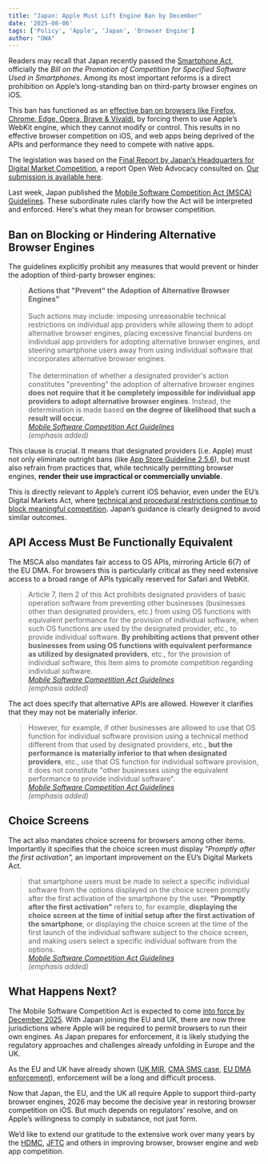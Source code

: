 ```yaml
---
title: "Japan: Apple Must Lift Engine Ban by December"
date: '2025-08-06'
tags: ['Policy', 'Apple', 'Japan', 'Browser Engine']
author: "OWA"
---
```


Readers may recall that Japan recently passed the [Smartphone Act](https://open-web-advocacy.org/blog/japan-ends-the-apple-browser-ban/), officially the *Bill on the Promotion of Competition for Specified Software Used in Smartphones*. Among its most important reforms is a direct prohibition on Apple’s long-standing ban on third-party browser engines on iOS.

This ban has functioned as an [effective ban on browsers like Firefox, Chrome, Edge, Opera, Brave & Vivaldi](https://open-web-advocacy.org/walled-gardens-report/#apple-has-effectively-banned-all-third-party-browsers), by forcing them to use Apple’s WebKit engine, which they cannot modify or control. This results in no effective browser competition on iOS, and web apps being deprived of the APIs and performance they need to compete with native apps.

The legislation was based on the [Final Report by Japan’s Headquarters for Digital Market Competition](https://www.kantei.go.jp/jp/singi/digitalmarket/pdf_e/documents_230616.pdf), a report Open Web Advocacy consulted on. [Our submission is available here](https://open-web-advocacy.org/files/OWA%20-%20HDMC%20\(Japan\)%20-%20Competition%20in%20the%20Mobile%20App%20Ecosystem%20-%20v1.1.pdf).

Last week, Japan published the [Mobile Software Competition Act (MSCA) Guidelines](https://www.jftc.go.jp/file/MSCA_Guidelines_tentative_translation.pdf). These subordinate rules clarify how the Act will be interpreted and enforced. Here's what they mean for browser competition.

## Ban on Blocking or Hindering Alternative Browser Engines

The guidelines explicitly prohibit any measures that would prevent or hinder the adoption of third-party browser engines:

> **Actions that "Prevent" the Adoption of Alternative Browser Engines"**<br>  
> Such actions may include: imposing unreasonable technical restrictions on individual app providers while allowing them to adopt alternative browser engines, placing excessive financial burdens on individual app providers for adopting alternative browser engines, and steering smartphone users away from using individual software that incorporates alternative browser engines.<br><br>
> The determination of whether a designated provider's action constitutes "preventing" the adoption of alternative browser engines **does not require that it be completely impossible for individual app providers to adopt alternative browser engines**. Instead, the determination is made based **on the degree of likelihood that such a result will occur.**  
> <cite>[Mobile Software Competition Act Guidelines](https://www.jftc.go.jp/file/MSCA_Guidelines_tentative_translation.pdf)<br>
(emphasis added)</cite>

This clause is crucial. It means that designated providers (i.e. Apple) must not only eliminate outright bans (like [App Store Guideline 2.5.6](https://developer.apple.com/app-store/review/guidelines/#:~:text=Apps%20that%20browse%20the%20web%20must%20use%20the%20appropriate%20WebKit%20framework%20and%20WebKit%20JavaScript.)), but must also refrain from practices that, while technically permitting browser engines, **render their use impractical or commercially unviable**.

This is directly relevant to Apple’s current iOS behavior, even under the EU’s Digital Markets Act, where [technical and procedural restrictions continue to block meaningful competition](https://open-web-advocacy.org/blog/apples-browser-engine-ban-persists-even-under-the-dma/). Japan’s guidance is clearly designed to avoid similar outcomes.

## API Access Must Be Functionally Equivalent

The MSCA also mandates fair access to OS APIs, mirroring Article 6(7) of the EU DMA. For browsers this is particularly critical as they need extensive access to a broad range of APIs typically reserved for Safari and WebKit.

> Article 7, Item 2 of this Act prohibits designated providers of basic operation software from preventing other businesses (businesses other than designated providers, etc.) from using OS functions with equivalent performance for the provision of individual software, when such OS functions are used by the designated provider, etc., to provide individual software. **By prohibiting actions that prevent other businesses from using OS functions with equivalent performance as utilized by designated providers**, etc., for the provision of individual software, this Item aims to promote competition regarding individual software.  
> <cite>[Mobile Software Competition Act Guidelines](https://www.jftc.go.jp/file/MSCA_Guidelines_tentative_translation.pdf)<br>
(emphasis added)</cite>

The act does specify that alternative APIs are allowed. However it clarifies that they may not be materially inferior.

> However, for example, if other businesses are allowed to use that OS function for individual software provision using a technical method different from that used by designated providers, etc., **but the performance is materially inferior to that when designated providers**, etc., use that OS function for individual software provision, it does not constitute "other businesses using the equivalent performance to provide individual software".  
> <cite>[Mobile Software Competition Act Guidelines](https://www.jftc.go.jp/file/MSCA_Guidelines_tentative_translation.pdf)<br>
(emphasis added)</cite>

## Choice Screens

The act also mandates choice screens for browsers among other items. Importantly it specifies that the choice screen must display “*Promptly after the first activation",* an important improvement on the EU’s Digital Markets Act.

> that smartphone users must be made to select a specific individual software from the options displayed on the choice screen promptly after the first activation of the smartphone by the user. **"Promptly after the first activation"** refers to, for example, **displaying the choice screen at the time of initial setup after the first activation of the smartphone**, or displaying the choice screen at the time of the first launch of the individual software subject to the choice screen, and making users select a specific individual software from the options.  
> <cite>[Mobile Software Competition Act Guidelines](https://www.jftc.go.jp/file/MSCA_Guidelines_tentative_translation.pdf)<br>
(emphasis added)</cite>

## What Happens Next?

The Mobile Software Competition Act is expected to come [into force by December 2025](https://globalcompetitionreview.com/review/the-asia-pacific-antitrust-review/2025/article/japan-authorities-prepare-use-bolstered-anti-monopoly-framework-scrutinise-digital-sector#:~:text=The%20Mobile%20Software%20Competition%20Act%20is%20expected%20to%20come%20into%20force%20by%20December%202025.). With Japan joining the EU and UK, there are now three jurisdictions where Apple will be required to permit browsers to run their own engines. As Japan prepares for enforcement, it is likely studying the regulatory approaches and challenges already unfolding in Europe and the UK.

As the EU and UK have already shown ([UK MIR](https://open-web-advocacy.org/blog/uk-regulators-final-verdict--apples-browser-engine-ban-harms-competition/), [CMA SMS case](https://open-web-advocacy.org/blog/uk-launches-investigation-into-apple-and-google-under-dmcc/), [EU DMA enforcement](https://open-web-advocacy.org/blog/apples-browser-engine-ban-persists-even-under-the-dma/)), enforcement will be a long and difficult process.

Now that Japan, the EU, and the UK all require Apple to support third-party browser engines, 2026 may become the decisive year in restoring browser competition on iOS. But much depends on regulators’ resolve, and on Apple’s willingness to comply in substance, not just form.

We’d like to extend our gratitude to the extensive work over many years by the [HDMC](https://www.kantei.go.jp/jp/singi/digitalmarket/index_e.html), [JFTC](https://www.jftc.go.jp/en/) and others in improving browser, browser engine and web app competition.